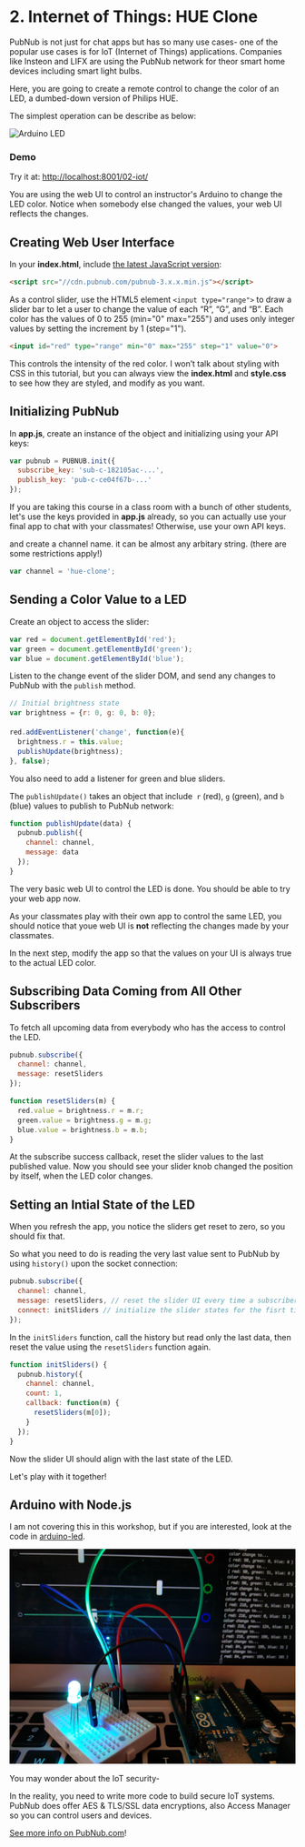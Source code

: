

#  2. Internet of Things: HUE Clone

PubNub is not just for chat apps but has so many use cases- one of the popular use cases is for IoT (Internet of Things) applications. Companies like Insteon and LIFX are using the PubNub network for theor smart home devices including smart light bulbs. 

Here, you are going to create a remote control to change the color of an LED, a dumbed-down version of Philips HUE.

The simplest operation can be describe as below:

![Arduino LED](https://cms-assets.tutsplus.com/uploads/users/48/posts/25508/image/Arduino-LED-green.png)



### Demo

Try it at: [http://localhost:8001/02-iot/](http://localhost:8001/02-iot/)

You are using the web UI to control an instructor's Arduino to change the LED color. Notice when somebody else changed the values, your web UI reflects the changes.



## Creating Web User Interface

In your **index.html**, include [the latest JavaScript version](https://www.pubnub.com/docs/web-javascript/pubnub-javascript-sdk):

```html
<script src="//cdn.pubnub.com/pubnub-3.x.x.min.js"></script>
```



As a control slider, use the HTML5 element `<input type="range">` to draw a slider bar to let a user to change the value of each “R”, “G”, and “B”. Each color has the values of 0 to 255 (min="0" max="255") and uses only integer values by setting the increment by 1 (step="1").

```html
<input id="red" type="range" min="0" max="255" step="1" value="0">
```

This controls the intensity of the red color. I won’t talk about styling with CSS in this tutorial, but you can always view the **index.html** and **style.css** to see how they are styled, and modify as you want.



## Initializing PubNub

In **app.js**, create an instance of the object and initializing using your API keys:

```javascript
var pubnub = PUBNUB.init({
  subscribe_key: 'sub-c-182105ac-...',
  publish_key: 'pub-c-ce04f67b-...'
});
```

If you are taking this course in a class room with a bunch of other students, let's use the keys provided in **app.js** already, so you can actually use your final app to chat with your classmates! Otherwise, use your own API keys.

and create a channel name. it can be almost any arbitary string. (there are some restrictions apply!)

```javascript
var channel = 'hue-clone';
```



## Sending a Color Value to a LED

Create an object to access the slider:

```javascript
var red = document.getElementById('red');
var green = document.getElementById('green');
var blue = document.getElementById('blue');
```

Listen to the change event of the slider DOM, and send any changes to PubNub with the `publish` method.

```javascript
// Initial brightness state
var brightness = {r: 0, g: 0, b: 0}; 

red.addEventListener('change', function(e){
  brightness.r = this.value;
  publishUpdate(brightness);
}, false);
```

You also need to add a listener for green and blue sliders.

The `publishUpdate()` takes an object that include` r` (red), `g` (green), and `b` (blue) values to publish to PubNub network:

```javascript
function publishUpdate(data) {
  pubnub.publish({
    channel: channel, 
    message: data
  });
}
```

The very basic web UI to control the LED is done. You should be able to try your web app now. 

As your classmates play with their own app to control the same LED, you should notice that youe web UI is **not** reflecting the changes made by your classmates.

In the next step, modify the app so that the values on your UI is always true to the actual LED color.



## Subscribing Data Coming from All Other Subscribers

To fetch all upcoming data from everybody who has the access to control the LED.

```javascript
pubnub.subscribe({
  channel: channel,
  message: resetSliders
});
```

```javascript
function resetSliders(m) {
  red.value = brightness.r = m.r;
  green.value = brightness.g = m.g;
  blue.value = brightness.b = m.b;
}
```

At the subscribe success callback, reset the slider values to the last published value. Now you should see your slider knob changed the position by itself, when the LED color changes.



## Setting an Intial State of the LED

When you refresh the app, you notice the sliders get reset to zero, so you should fix that.

So what you need to do is reading the very last value sent to PubNub by using `history()` upon the socket connection:

```javascript
pubnub.subscribe({
  channel: channel,
  message: resetSliders, // reset the slider UI every time a subscriber makes a change
  connect: initSliders // initialize the slider states for the fisrt time launching the app
});
```

In the `initSliders` function, call the history but read only the last data, then reset the value using the `resetSliders` function again.

```javascript
function initSliders() {
  pubnub.history({
    channel: channel,
    count: 1,
    callback: function(m) {
      resetSliders(m[0]);
    }
  });
}
```

Now the slider UI should align with the last state of the LED.

Let's play with it together!



## Arduino with Node.js

I am not covering this in this workshop, but if you are interested, look at the code in [arduino-led](arduino-led).

![Hue Clone](../images/poormans-philips-hue.jpg)



You may wonder about the IoT security-

In the reality, you need to write more code to build secure IoT systems. PubNub does offer AES & TLS/SSL data encryptions, also Access Manager so you can control users and devices.

[See more info on PubNub.com](https://www.pubnub.com/products/security-overview/)!





